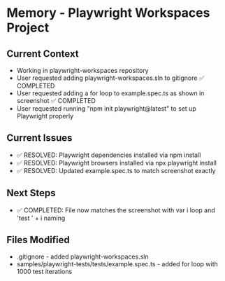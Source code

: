 # Memory - Playwright Workspaces Project

## Current Context
- Working in playwright-workspaces repository
- User requested adding playwright-workspaces.sln to gitignore ✅ COMPLETED
- User requested adding a for loop to example.spec.ts as shown in screenshot ✅ COMPLETED
- User requested running "npm init playwright@latest" to set up Playwright properly

## Current Issues
- ✅ RESOLVED: Playwright dependencies installed via npm install
- ✅ RESOLVED: Playwright browsers installed via npx playwright install
- ✅ RESOLVED: Updated example.spec.ts to match screenshot exactly

## Next Steps
- ✅ COMPLETED: File now matches the screenshot with var i loop and 'test ' + i naming

## Files Modified
- .gitignore - added playwright-workspaces.sln
- samples/playwright-tests/tests/example.spec.ts - added for loop with 1000 test iterations